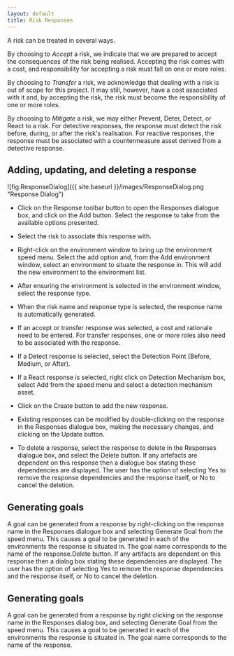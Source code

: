 ```yaml
---
layout: default
title: Risk Responses
---
```


A risk can be treated in several ways.

By choosing to *Accept* a risk, we indicate that we are prepared to accept the consequences of the risk being realised.  Accepting the risk comes with a cost, and responsibility for accepting a risk must fall on one or more roles.

By choosing to *Transfer* a risk, we acknowledge that dealing with a risk is out of scope for this project. It may still, however, have a cost associated with it and, by accepting the risk, the risk must become the responsibility of one or more roles.

By choosing to *Mitigate* a risk, we may either Prevent, Deter, Detect, or React to a risk.  For detective responses, the response must detect the risk before, during, or after the risk's realisation.  For reactive responses, the response must be associated with a countermeasure asset derived from a detective response.

## Adding, updating, and deleting a response ##

![fig:ResponseDialog]({{ site.baseurl }}/images/ResponseDialog.png "Response Dialog")

* Click on the Response toolbar button to open the Responses dialogue box, and click on the Add button.  Select the response to take from the available options presented.

* Select the risk to associate this response with.

* Right-click on the environment window to bring up the environment speed menu.  Select the add option and, from the Add environment window, select an environment to situate the response in.  This will add the new environment to the environment list.

* After ensuring the environment is selected in the environment window, select the response type.

* When the risk name and response type is selected, the response name is automatically generated.

* If an accept or transfer response was selected, a cost and rationale need to be entered.  For transfer responses, one or more roles also need to be associated with the response.

* If a Detect response is selected, select the Detection Point (Before, Medium, or After).

* If a React response is selected, right click on Detection Mechanism box, select Add from the speed menu and select a detection mechanism asset.

* Click on the Create button to add the new response.

* Existing responses can be modified by double-clicking on the response in the Responses dialogue box, making the necessary changes, and clicking on the Update button.

* To delete a response, select the response to delete in the Responses dialogue box, and select the Delete button.  If any artefacts are dependent on this response then a dialogue box stating these dependencies are displayed.  The user has the option of selecting Yes to remove the response dependencies and the response itself, or No to cancel the deletion.

## Generating goals ##

A goal can be generated from a response by right-clicking on the response name in the Responses dialogue box and selecting Generate Goal from the speed menu.  This causes a goal to be generated in each of the environments the response is situated in.  The goal name corresponds to the name of the response.Delete button.  If any artifacts are dependent on this response then a dialog box stating these dependencies are displayed.  The user has the option of selecting Yes to remove the response dependencies and the response itself, or No to cancel the deletion.

## Generating goals ##

A goal can be generated from a response by right clicking on the response name in the Responses dialog box, and selecting Generate Goal from the speed menu.  This causes a goal to be generated in each of the environments the response is situated in.  The goal name corresponds to the name of the response.
